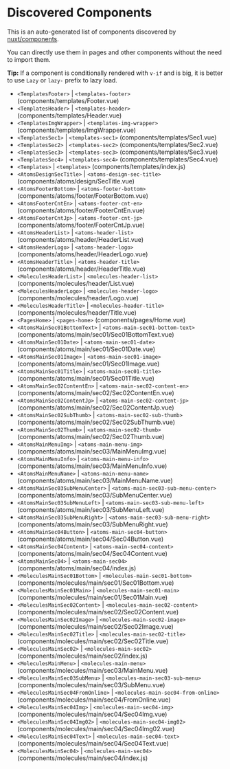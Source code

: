 # Discovered Components

This is an auto-generated list of components discovered by [nuxt/components](https://github.com/nuxt/components).

You can directly use them in pages and other components without the need to import them.

**Tip:** If a component is conditionally rendered with `v-if` and is big, it is better to use `Lazy` or `lazy-` prefix to lazy load.

- `<TemplatesFooter>` | `<templates-footer>` (components/templates/Footer.vue)
- `<TemplatesHeader>` | `<templates-header>` (components/templates/Header.vue)
- `<TemplatesImgWrapper>` | `<templates-img-wrapper>` (components/templates/ImgWrapper.vue)
- `<TemplatesSec1>` | `<templates-sec1>` (components/templates/Sec1.vue)
- `<TemplatesSec2>` | `<templates-sec2>` (components/templates/Sec2.vue)
- `<TemplatesSec3>` | `<templates-sec3>` (components/templates/Sec3.vue)
- `<TemplatesSec4>` | `<templates-sec4>` (components/templates/Sec4.vue)
- `<Templates>` | `<templates>` (components/templates/index.js)
- `<AtomsDesignSecTitle>` | `<atoms-design-sec-title>` (components/atoms/design/SecTitle.vue)
- `<AtomsFooterBottom>` | `<atoms-footer-bottom>` (components/atoms/footer/FooterBottom.vue)
- `<AtomsFooterCntEn>` | `<atoms-footer-cnt-en>` (components/atoms/footer/FooterCntEn.vue)
- `<AtomsFooterCntJp>` | `<atoms-footer-cnt-jp>` (components/atoms/footer/FooterCntJp.vue)
- `<AtomsHeaderList>` | `<atoms-header-list>` (components/atoms/header/HeaderList.vue)
- `<AtomsHeaderLogo>` | `<atoms-header-logo>` (components/atoms/header/HeaderLogo.vue)
- `<AtomsHeaderTitle>` | `<atoms-header-title>` (components/atoms/header/HeaderTitle.vue)
- `<MoleculesHeaderList>` | `<molecules-header-list>` (components/molecules/header/List.vue)
- `<MoleculesHeaderLogo>` | `<molecules-header-logo>` (components/molecules/header/Logo.vue)
- `<MoleculesHeaderTitle>` | `<molecules-header-title>` (components/molecules/header/Title.vue)
- `<PagesHome>` | `<pages-home>` (components/pages/Home.vue)
- `<AtomsMainSec01BottomText>` | `<atoms-main-sec01-bottom-text>` (components/atoms/main/sec01/Sec01BottomText.vue)
- `<AtomsMainSec01Date>` | `<atoms-main-sec01-date>` (components/atoms/main/sec01/Sec01Date.vue)
- `<AtomsMainSec01Image>` | `<atoms-main-sec01-image>` (components/atoms/main/sec01/Sec01Image.vue)
- `<AtomsMainSec01Title>` | `<atoms-main-sec01-title>` (components/atoms/main/sec01/Sec01Title.vue)
- `<AtomsMainSec02ContentEn>` | `<atoms-main-sec02-content-en>` (components/atoms/main/sec02/Sec02ContentEn.vue)
- `<AtomsMainSec02ContentJp>` | `<atoms-main-sec02-content-jp>` (components/atoms/main/sec02/Sec02ContentJp.vue)
- `<AtomsMainSec02SubThumb>` | `<atoms-main-sec02-sub-thumb>` (components/atoms/main/sec02/Sec02SubThumb.vue)
- `<AtomsMainSec02Thumb>` | `<atoms-main-sec02-thumb>` (components/atoms/main/sec02/Sec02Thumb.vue)
- `<AtomsMainMenuImg>` | `<atoms-main-menu-img>` (components/atoms/main/sec03/MainMenuImg.vue)
- `<AtomsMainMenuInfo>` | `<atoms-main-menu-info>` (components/atoms/main/sec03/MainMenuInfo.vue)
- `<AtomsMainMenuName>` | `<atoms-main-menu-name>` (components/atoms/main/sec03/MainMenuName.vue)
- `<AtomsMainSec03SubMenuCenter>` | `<atoms-main-sec03-sub-menu-center>` (components/atoms/main/sec03/SubMenuCenter.vue)
- `<AtomsMainSec03SubMenuLeft>` | `<atoms-main-sec03-sub-menu-left>` (components/atoms/main/sec03/SubMenuLeft.vue)
- `<AtomsMainSec03SubMenuRight>` | `<atoms-main-sec03-sub-menu-right>` (components/atoms/main/sec03/SubMenuRight.vue)
- `<AtomsMainSec04Button>` | `<atoms-main-sec04-button>` (components/atoms/main/sec04/Sec04Button.vue)
- `<AtomsMainSec04Content>` | `<atoms-main-sec04-content>` (components/atoms/main/sec04/Sec04Content.vue)
- `<AtomsMainSec04>` | `<atoms-main-sec04>` (components/atoms/main/sec04/index.js)
- `<MoleculesMainSec01Bottom>` | `<molecules-main-sec01-bottom>` (components/molecules/main/sec01/Sec01Bottom.vue)
- `<MoleculesMainSec01Main>` | `<molecules-main-sec01-main>` (components/molecules/main/sec01/Sec01Main.vue)
- `<MoleculesMainSec02Content>` | `<molecules-main-sec02-content>` (components/molecules/main/sec02/Sec02Content.vue)
- `<MoleculesMainSec02Image>` | `<molecules-main-sec02-image>` (components/molecules/main/sec02/Sec02Image.vue)
- `<MoleculesMainSec02Title>` | `<molecules-main-sec02-title>` (components/molecules/main/sec02/Sec02Title.vue)
- `<MoleculesMainSec02>` | `<molecules-main-sec02>` (components/molecules/main/sec02/index.js)
- `<MoleculesMainMenu>` | `<molecules-main-menu>` (components/molecules/main/sec03/MainMenu.vue)
- `<MoleculesMainSec03SubMenu>` | `<molecules-main-sec03-sub-menu>` (components/molecules/main/sec03/SubMenu.vue)
- `<MoleculesMainSec04FromOnline>` | `<molecules-main-sec04-from-online>` (components/molecules/main/sec04/FromOnline.vue)
- `<MoleculesMainSec04Img>` | `<molecules-main-sec04-img>` (components/molecules/main/sec04/Sec04Img.vue)
- `<MoleculesMainSec04Img02>` | `<molecules-main-sec04-img02>` (components/molecules/main/sec04/Sec04Img02.vue)
- `<MoleculesMainSec04Text>` | `<molecules-main-sec04-text>` (components/molecules/main/sec04/Sec04Text.vue)
- `<MoleculesMainSec04>` | `<molecules-main-sec04>` (components/molecules/main/sec04/index.js)
